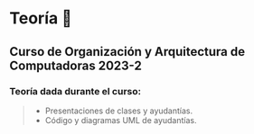 # Teoría 📒

## Curso de Organización y Arquitectura de Computadoras 2023-2

### Teoría dada durante el curso:

> - Presentaciones de clases y ayudantías.
> - Código y diagramas UML de ayudantías.
